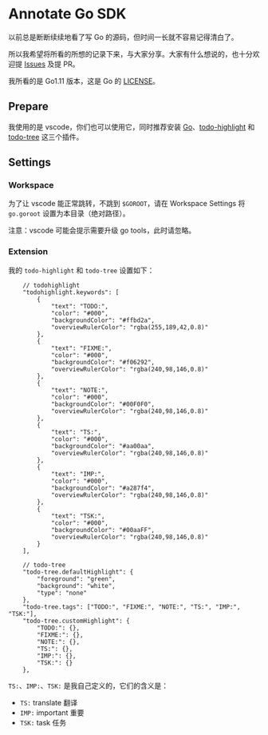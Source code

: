 # Annotate Go SDK

以前总是断断续续地看了写 Go 的源码，但时间一长就不容易记得清白了。

所以我希望将所看的所想的记录下来，与大家分享。大家有什么想说的，也十分欢迎提 [Issues](https://github.com/lizebang/annotate-go-sdk/issues/new) 及提 PR。

我所看的是 Go1.11 版本，这是 Go 的 [LICENSE](./GO-LICENSE)。

## Prepare

我使用的是 vscode，你们也可以使用它，同时推荐安装 [Go](https://marketplace.visualstudio.com/items?itemName=ms-vscode.Go)、[todo-highlight](https://marketplace.visualstudio.com/items?itemName=wayou.vscode-todo-highlight) 和 [todo-tree](https://marketplace.visualstudio.com/items?itemName=Gruntfuggly.todo-tree) 这三个插件。

## Settings

### Workspace

为了让 vscode 能正常跳转，不跳到 `$GOROOT`，请在 Workspace Settings 将 `go.goroot` 设置为本目录（绝对路径）。

注意：vscode 可能会提示需要升级 go tools，此时请忽略。

### Extension

我的 `todo-highlight` 和 `todo-tree` 设置如下：

```settings
	// todohighlight
	"todohighlight.keywords": [
		{
			"text": "TODO:",
			"color": "#000",
			"backgroundColor": "#ffbd2a",
			"overviewRulerColor": "rgba(255,189,42,0.8)"
		},
		{
			"text": "FIXME:",
			"color": "#000",
			"backgroundColor": "#f06292",
			"overviewRulerColor": "rgba(240,98,146,0.8)"
		},
		{
			"text": "NOTE:",
			"color": "#000",
			"backgroundColor": "#00F0F0",
			"overviewRulerColor": "rgba(240,98,146,0.8)"
		},
		{
			"text": "TS:",
			"color": "#000",
			"backgroundColor": "#aa00aa",
			"overviewRulerColor": "rgba(240,98,146,0.8)"
		},
		{
			"text": "IMP:",
			"color": "#000",
			"backgroundColor": "#a287f4",
			"overviewRulerColor": "rgba(240,98,146,0.8)"
		},
		{
			"text": "TSK:",
			"color": "#000",
			"backgroundColor": "#00aaFF",
			"overviewRulerColor": "rgba(240,98,146,0.8)"
		}
	],

	// todo-tree
	"todo-tree.defaultHighlight": {
		"foreground": "green",
		"background": "white",
		"type": "none"
	},
	"todo-tree.tags": ["TODO:", "FIXME:", "NOTE:", "TS:", "IMP:", "TSK:"],
	"todo-tree.customHighlight": {
		"TODO:": {},
		"FIXME:": {},
		"NOTE:": {},
		"TS:": {},
		"IMP:": {},
		"TSK:": {}
	},
```

`TS:`、`IMP:`、`TSK:` 是我自己定义的，它们的含义是：

- `TS:` translate 翻译
- `IMP:` important 重要
- `TSK:` task 任务
